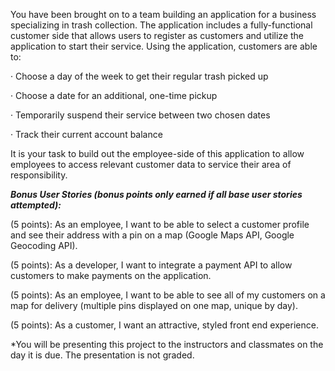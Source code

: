 You have been brought on to a team building an application for a business specializing in trash collection. The application includes a fully-functional customer side that allows users to register as customers and utilize the application to start their service. Using the application, customers are able to:

· Choose a day of the week to get their regular trash picked up

· Choose a date for an additional, one-time pickup

· Temporarily suspend their service between two chosen dates

· Track their current account balance

It is your task to build out the employee-side of this application to allow employees to access relevant customer data to service their area of responsibility.

<!-- (5 points): As a developer, I want to make good, consistent commits. -->

<!-- **_(5 points): As a developer, I want to adhere to the naming conventions & best practices established in the starter code so that my code will seamlessly integrate to the existing project landscape._** -->

<!-- (10 points): As a newly-registered User, I want to complete the registration process and create my Employee profile._** -->

<!-- (5 points): As a registered employee, I want to be able to edit my employee information to change my name and/or zip code. -->

<!-- (20 points): As a registered employee, I want my index view to be a list of today’s customers who meet ALL the following criteria:

- Customers in my zip code

- Pickup day is today’s day of week OR One-time pickup date that falls on today

- Non-suspended accounts

- Trash has not yet been picked up today -->

<!-- (10 points): As a registered employee, I want a button/link displayed with each pickup in my daily list that I can click to “confirm” a pickup. -->

<!-- (5 points): As a registered employee, I want all confirmed pickups to have a charge of $20 applied to the customer. -->

<!-- **_(10 points): As a registered employee, I want to be able to choose a day of the week to filter by, and see all customers who get a weekly pickup on the day selected._** -->

<!-- (5 points): As an employee, I want to utilize an ‘employee_base.html’ parent template that includes a navbar to direct me to links for my default daily view, profile edit, and any other pages needed. -->

<!-- (5 points): As a developer, I want to utilize the Bootstrap Content Delivery Network (CDN) on the base.html parent template to stylize my templates in an attractive manner. -->

**_Bonus User Stories (bonus points only earned if all base user stories attempted):_**

(5 points): As an employee, I want to be able to select a customer profile and see their address with a pin on a map (Google Maps API, Google Geocoding API).

(5 points): As a developer, I want to integrate a payment API to allow customers to make payments on the application.

(5 points): As an employee, I want to be able to see all of my customers on a map for delivery (multiple pins displayed on one map, unique by day).

(5 points): As a customer, I want an attractive, styled front end experience.

\*You will be presenting this project to the instructors and classmates on the day it is due. The presentation is not graded.
